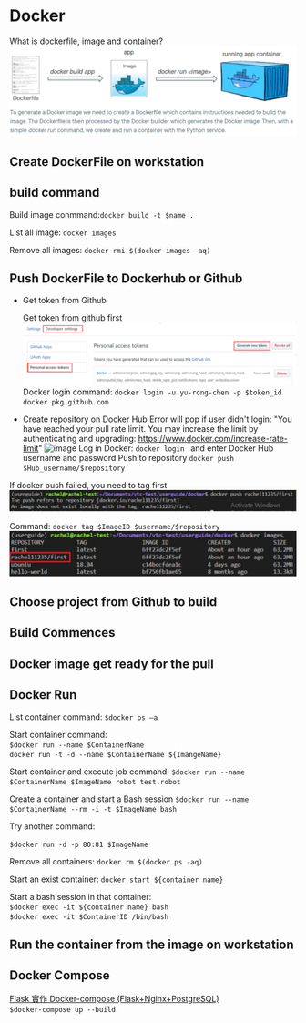 # Docker

What is dockerfile, image and container?
    ![Docker,diagram](image/docker_sketch.png)

## Create DockerFile on workstation

## build command 

Build image conmmand:`docker build -t $name .`

List all image: `docker images`

Remove all images: `docker rmi $(docker images -aq)`


## Push DockerFile to Dockerhub or Github

* Get token from Github

    Get token from github first
        ![Generate token](image/Get_token.png)
    Docker login command: `docker login -u yu-rong-chen -p $token_id docker.pkg.github.com`

* Create repository on Docker Hub
    Error will pop if user didn't login: 
        "You have reached your pull rate limit. You may increase the limit by authenticating and upgrading: https://www.docker.com/increase-rate-limit"
            ![image](https://user-images.githubusercontent.com/52913327/173291575-d0bca5d8-c9e7-4061-8a9c-93a907050b80.png)
    Log in Docker: `docker login ` and enter Docker Hub username and password
    Push to repository `docker push $Hub_username/$repository `

If docker push failed, you need to tag first
    ![Docker,push failed](image/docker_push_failed.png)

Command: `docker tag $ImageID $username/$repository`
    ![docker image](image/docker_after_tag.png)

## Choose project from Github to build 

## Build Commences

## Docker image get ready for the pull

## Docker Run

List container command:
`$docker ps –a`

Start container command: \
`$docker run --name $ContainerName`\
`docker run -t -d --name $ContainerName ${ImangeName}`

Start container and execute job command: 
`$docker run --name $ContainerName $ImageName robot test.robot`

Create a container and start a Bash session
`$docker run --name $ContainerName --rm -i -t $ImageName bash`

Try another command:

`$docker run -d -p 80:81 $ImageName `

Remove all containers: `docker rm $(docker ps -aq)`

Start an exist container: `docker start ${container name}`

Start a bash session in that container: \
`$docker exec -it ${container name} bash`\
`$docker exec -it $ContainerID /bin/bash`

## Run the container from the image on workstation


## Docker Compose
[Flask 實作 Docker-compose (Flask+Nginx+PostgreSQL)](https://www.maxlist.xyz/2020/06/14/flask-docker-compose/)\
`$docker-compose up --build`
